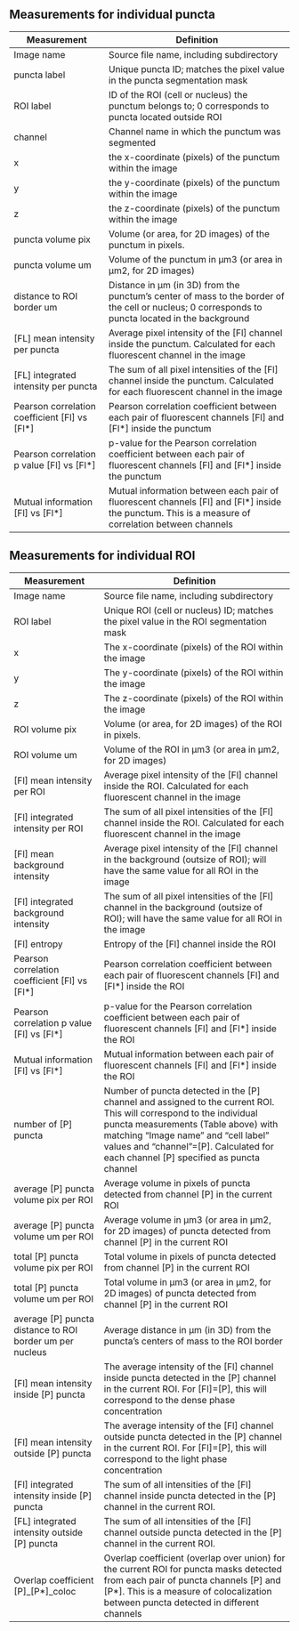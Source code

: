 ## Measurements for individual puncta 

| **Measurement** |	**Definition** |
|-----|-----|
Image name	| Source file name, including subdirectory
puncta label |	Unique puncta ID; matches the pixel value in the puncta segmentation mask
ROI label |	ID of the ROI (cell or nucleus) the punctum belongs to; 0 corresponds to puncta located outside ROI
channel |	Channel name in which the punctum was segmented
x |	the x-coordinate (pixels) of the punctum within the image
y |	the y-coordinate (pixels) of the punctum within the image
z |	the z-coordinate (pixels) of the punctum within the image
puncta volume pix |	Volume (or area, for 2D images) of the punctum in pixels.
puncta volume um |	Volume of the punctum in µm3 (or area in µm2, for 2D images)
distance to ROI border um |	Distance in µm (in 3D) from the punctum’s center of mass to the border of the cell or nucleus; 0 corresponds to puncta located in the background
[FL] mean intensity per puncta	| Average pixel intensity of the [Fl] channel inside the punctum. Calculated for each fluorescent channel in the image
[FL] integrated intensity per puncta |	The sum of all pixel intensities of the [Fl] channel inside the punctum. Calculated for each fluorescent channel in the image
Pearson correlation coefficient [Fl] vs [Fl*] |	Pearson correlation coefficient between each pair of fluorescent channels [Fl] and [Fl*] inside the punctum
Pearson correlation p value [Fl] vs [Fl*] |	p-value for the Pearson correlation coefficient between each pair of fluorescent channels [Fl] and [Fl*] inside the punctum
Mutual information [Fl] vs [Fl*] |	Mutual information between each pair of fluorescent channels [Fl] and [Fl*] inside the punctum. This is a measure of correlation between channels



## Measurements for individual ROI

| **Measurement** |	**Definition** |
|-----|-----|
Image name |	Source file name, including subdirectory
ROI label |	Unique ROI (cell or nucleus) ID; matches the pixel value in the ROI segmentation mask
x |	The x-coordinate (pixels) of the ROI within the image
y |	The y-coordinate (pixels) of the ROI within the image
z |	The z-coordinate (pixels) of the ROI within the image
ROI volume pix |	Volume (or area, for 2D images) of the ROI in pixels.
ROI volume um |	Volume of the ROI in µm3 (or area in µm2, for 2D images)
[Fl] mean intensity per ROI |	Average pixel intensity of the [Fl] channel inside the ROI. Calculated for each fluorescent channel in the image
[Fl] integrated intensity per ROI |	The sum of all pixel intensities of the [Fl] channel inside the ROI. Calculated for each fluorescent channel in the image
[Fl] mean background intensity |	Average pixel intensity of the [Fl] channel in the background (outsize of ROI); will have the same value for all ROI in the image
[Fl] integrated background intensity |	The sum of all pixel intensities of the [Fl] channel in the background (outsize of ROI); will have the same value for all ROI in the image
[Fl] entropy |	Entropy of the [Fl] channel inside the ROI
Pearson correlation coefficient [Fl] vs [Fl*]	| Pearson correlation coefficient between each pair of fluorescent channels [Fl] and [Fl*] inside the ROI
Pearson correlation p value [Fl] vs [Fl*] |	p-value for the Pearson correlation coefficient between each pair of fluorescent channels [Fl] and [Fl*] inside the ROI
Mutual information [Fl] vs [Fl*] |	Mutual information between each pair of fluorescent channels [Fl] and [Fl*] inside the ROI
number of [P] puncta |	Number of puncta detected in the [P] channel and assigned to the current ROI. This will correspond to the individual puncta measurements (Table above) with matching “Image name” and “cell label” values and “channel”=[P]. Calculated for each channel [P] specified as puncta channel
average [P] puncta volume pix per ROI |	Average volume in pixels of puncta detected from channel [P] in the current ROI
average [P] puncta volume um per ROI |	Average volume in µm3 (or area in µm2, for 2D images) of puncta detected from channel [P] in the current ROI
total [P] puncta volume pix per ROI |	Total volume in pixels of puncta detected from channel [P] in the current ROI
total [P] puncta volume um per ROI |	Total volume in µm3 (or area in µm2, for 2D images) of puncta detected from channel [P] in the current ROI
average [P] puncta distance to ROI border um per nucleus |	Average distance in µm (in 3D) from the puncta’s centers of mass to the ROI border 
[Fl] mean intensity inside [P] puncta |	The average intensity of the [Fl] channel inside puncta detected in the [P] channel in the current ROI. For [Fl]=[P], this will correspond to the dense phase concentration
[Fl] mean intensity outside [P] puncta |	The average intensity of the [Fl] channel outside puncta detected in the [P] channel in the current ROI. For [Fl]=[P], this will correspond to the light phase concentration
[Fl] integrated intensity inside [P] puncta |	The sum of all intensities of the [Fl] channel inside puncta detected in the [P] channel in the current ROI.  
[FL] integrated intensity outside [P] puncta |	The sum of all intensities of the [Fl] channel outside puncta detected in the [P] channel in the current ROI.  
Overlap coefficient [P]_[P*]_coloc |	Overlap coefficient (overlap over union) for the current ROI for puncta masks detected from each pair of puncta channels [P] and [P*]. This is a measure of colocalization between puncta detected in different channels
